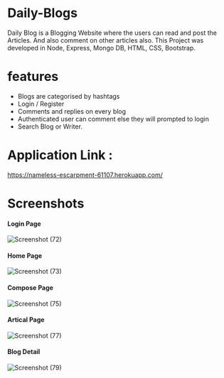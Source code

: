 # Daily-Blogs
Daily Blog is a Blogging Website where the users can read and post the Articles. And also comment on other articles also. This Project was developed in Node, Express, Mongo DB, HTML, CSS, Bootstrap.

# features
* Blogs are categorised by hashtags
* Login / Register
* Comments and replies on every blog
* Authenticated user can comment else they will prompted to login
* Search Blog or Writer.

# Application Link : 
https://nameless-escarpment-61107.herokuapp.com/ 
# Screenshots

#### Login Page
![Screenshot (72)](https://user-images.githubusercontent.com/56173595/114018328-ba185e00-988a-11eb-9420-d5b3158817ce.png)

#### Home Page
![Screenshot (73)](https://user-images.githubusercontent.com/56173595/114018334-be447b80-988a-11eb-93f6-8d2db78d46ea.png)

#### Compose Page
![Screenshot (75)](https://user-images.githubusercontent.com/56173595/114018351-c1d80280-988a-11eb-8cab-c2f03241277a.png)

#### Artical Page
![Screenshot (77)](https://user-images.githubusercontent.com/56173595/114018359-c56b8980-988a-11eb-8d5c-88b3a14e7235.png)

#### Blog Detail
![Screenshot (79)](https://user-images.githubusercontent.com/56173595/114018377-ca303d80-988a-11eb-8ab6-2fa3418af23b.png)
